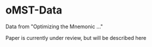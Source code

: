 # oMST-Data
 Data from "Optimizing the Mnemonic ..."

Paper is currently under review, but will be described here
